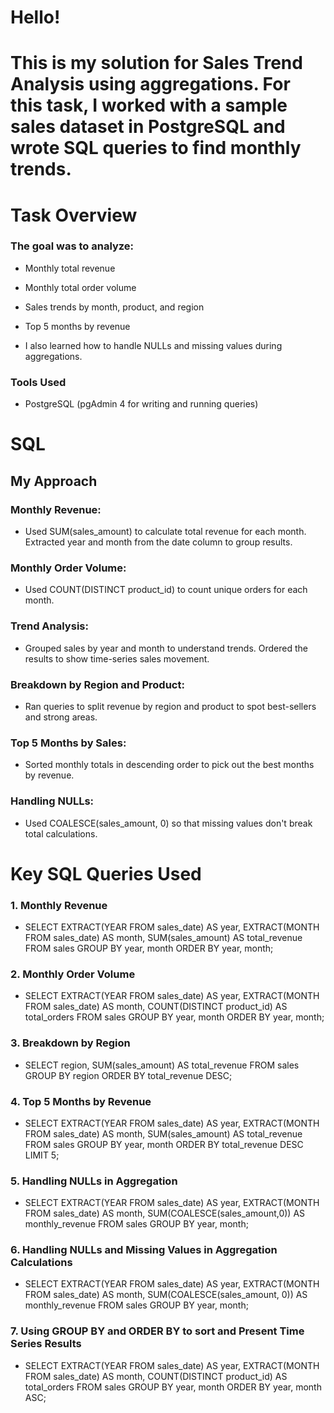 # Hello!
# This is my solution for Sales Trend Analysis using aggregations. For this task, I worked with a sample sales dataset in PostgreSQL and wrote SQL queries to find monthly trends.

# Task Overview
### The goal was to analyze:

- Monthly total revenue

- Monthly total order volume

- Sales trends by month, product, and region

- Top 5 months by revenue

- I also learned how to handle NULLs and missing values during aggregations.

### Tools Used
- PostgreSQL (pgAdmin 4 for writing and running queries)

# SQL

## My Approach
### Monthly Revenue:
- Used SUM(sales_amount) to calculate total revenue for each month. Extracted year and month from the date column to group results.

### Monthly Order Volume:
- Used COUNT(DISTINCT product_id) to count unique orders for each month.

### Trend Analysis:
- Grouped sales by year and month to understand trends. Ordered the results to show time-series sales movement.

### Breakdown by Region and Product:
- Ran queries to split revenue by region and product to spot best-sellers and strong areas.

### Top 5 Months by Sales:
- Sorted monthly totals in descending order to pick out the best months by revenue.

### Handling NULLs:
- Used COALESCE(sales_amount, 0) so that missing values don't break total calculations.

# Key SQL Queries Used
### 1. Monthly Revenue
- SELECT EXTRACT(YEAR FROM sales_date) AS year,
       EXTRACT(MONTH FROM sales_date) AS month,
       SUM(sales_amount) AS total_revenue
FROM sales
GROUP BY year, month
ORDER BY year, month;

### 2. Monthly Order Volume
- SELECT EXTRACT(YEAR FROM sales_date) AS year,
       EXTRACT(MONTH FROM sales_date) AS month,
       COUNT(DISTINCT product_id) AS total_orders
FROM sales
GROUP BY year, month
ORDER BY year, month;

### 3. Breakdown by Region
- SELECT region,
       SUM(sales_amount) AS total_revenue
FROM sales
GROUP BY region
ORDER BY total_revenue DESC;

### 4. Top 5 Months by Revenue
- SELECT EXTRACT(YEAR FROM sales_date) AS year,
       EXTRACT(MONTH FROM sales_date) AS month,
       SUM(sales_amount) AS total_revenue
FROM sales
GROUP BY year, month
ORDER BY total_revenue DESC
LIMIT 5;

### 5. Handling NULLs in Aggregation
- SELECT EXTRACT(YEAR FROM sales_date) AS year,
       EXTRACT(MONTH FROM sales_date) AS month,
       SUM(COALESCE(sales_amount,0)) AS monthly_revenue
FROM sales
GROUP BY year, month;

### 6. Handling NULLs and Missing Values in Aggregation Calculations
- SELECT
	EXTRACT(YEAR FROM sales_date) AS year,
	EXTRACT(MONTH FROM sales_date) AS month,
	SUM(COALESCE(sales_amount, 0)) AS monthly_revenue
FROM sales
GROUP BY year, month;

### 7. Using GROUP BY and ORDER BY to sort and Present Time Series Results
- SELECT
	EXTRACT(YEAR FROM sales_date) AS year,
	EXTRACT(MONTH FROM sales_date) AS month,
	COUNT(DISTINCT product_id) AS total_orders
FROM sales
GROUP BY year, month
ORDER BY year, month ASC;
